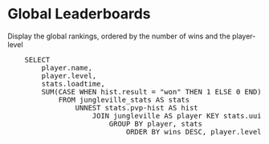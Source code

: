 # Global Leaderboards

Display the global rankings, ordered by the number of wins and the player-level

<pre id="example">
    SELECT 
        player.name, 
        player.level, 
        stats.loadtime, 
        SUM(CASE WHEN hist.result = "won" THEN 1 ELSE 0 END) AS wins
            FROM jungleville_stats AS stats 
                UNNEST stats.pvp-hist AS hist 
                    JOIN jungleville AS player KEY stats.uuid
                        GROUP BY player, stats
                            ORDER BY wins DESC, player.level DESC
</pre>
